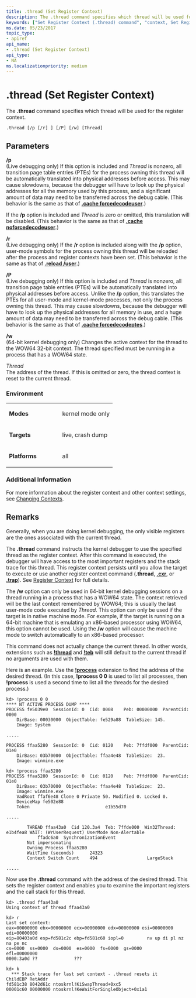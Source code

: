 ```yaml
---
title: .thread (Set Register Context)
description: The .thread command specifies which thread will be used for the register context.
keywords: ["Set Register Context (.thread) command", "context, Set Register Context (.thread) command", "registers, Set Register Context (.thread) command", "call stack, Set Register Context (.thread) command", ".thread (Set Register Context) Windows Debugging"]
ms.date: 05/23/2017
topic_type:
- apiref
api_name:
- .thread (Set Register Context)
api_type:
- NA
ms.localizationpriority: medium
---
```


# .thread (Set Register Context)


The **.thread** command specifies which thread will be used for the register context.

```dbgcmd
.thread [/p [/r] ] [/P] [/w] [Thread]
```

## <span id="ddk_meta_set_register_context_dbg"></span><span id="DDK_META_SET_REGISTER_CONTEXT_DBG"></span>Parameters


<span id="________p______"></span><span id="________P______"></span> **/p**   
(Live debugging only) If this option is included and *Thread* is nonzero, all transition page table entries (PTEs) for the process owning this thread will be automatically translated into physical addresses before access. This may cause slowdowns, because the debugger will have to look up the physical addresses for all the memory used by this process, and a significant amount of data may need to be transferred across the debug cable. (This behavior is the same as that of [**.cache forcedecodeuser**](-cache--set-cache-size-.md).)

If the **/p** option is included and *Thread* is zero or omitted, this translation will be disabled. (This behavior is the same as that of [**.cache noforcedecodeuser**](-cache--set-cache-size-.md).)

<span id="________r______"></span><span id="________R______"></span> **/r**   
(Live debugging only) If the **/r** option is included along with the **/p** option, user-mode symbols for the process owning this thread will be reloaded after the process and register contexts have been set. (This behavior is the same as that of [**.reload /user**](-reload--reload-module-.md).)

<span id="________P______"></span><span id="________p______"></span> **/P**   
(Live debugging only) If this option is included and *Thread* is nonzero, all transition page table entries (PTEs) will be automatically translated into physical addresses before access. Unlike the **/p** option, this translates the PTEs for all user-mode and kernel-mode processes, not only the process owning this thread. This may cause slowdowns, because the debugger will have to look up the physical addresses for all memory in use, and a huge amount of data may need to be transferred across the debug cable. (This behavior is the same as that of [**.cache forcedecodeptes**](-cache--set-cache-size-.md).)

<span id="________w______"></span><span id="________W______"></span> **/w**   
(64-bit kernel debugging only) Changes the active context for the thread to the WOW64 32-bit context. The thread specified must be running in a process that has a WOW64 state.

<span id="_______Thread______"></span><span id="_______thread______"></span><span id="_______THREAD______"></span> *Thread*   
The address of the thread. If this is omitted or zero, the thread context is reset to the current thread.

### <span id="Environment"></span><span id="environment"></span><span id="ENVIRONMENT"></span>Environment

<table>
<colgroup>
<col width="50%" />
<col width="50%" />
</colgroup>
<tbody>
<tr class="odd">
<td align="left"><p><strong>Modes</strong></p></td>
<td align="left"><p>kernel mode only</p></td>
</tr>
<tr class="even">
<td align="left"><p><strong>Targets</strong></p></td>
<td align="left"><p>live, crash dump</p></td>
</tr>
<tr class="odd">
<td align="left"><p><strong>Platforms</strong></p></td>
<td align="left"><p>all</p></td>
</tr>
</tbody>
</table>

 

### <span id="Additional_Information"></span><span id="additional_information"></span><span id="ADDITIONAL_INFORMATION"></span>Additional Information

For more information about the register context and other context settings, see [Changing Contexts](changing-contexts.md).

Remarks
-------

Generally, when you are doing kernel debugging, the only visible registers are the ones associated with the current thread.

The **.thread** command instructs the kernel debugger to use the specified thread as the register context. After this command is executed, the debugger will have access to the most important registers and the stack trace for this thread. This register context persists until you allow the target to execute or use another register context command (**.thread**, [**.cxr**](-cxr--display-context-record-.md), or [**.trap**](-trap--display-trap-frame-.md)). See [Register Context](changing-contexts.md#register-context) for full details.

The **/w** option can only be used in 64-bit kernel debugging sessions on a thread running in a process that has a WOW64 state. The context retrieved will be the last context remembered by WOW64; this is usually the last user-mode code executed by *Thread*. This option can only be used if the target is in native machine mode. For example, if the target is running on a 64-bit machine that is emulating an x86-based processor using WOW64, this option cannot be used. Using the **/w** option will cause the machine mode to switch automatically to an x86-based processor.

This command does not actually change the current thread. In other words, extensions such as [**!thread**](-thread.md) and [**!teb**](-teb.md) will still default to the current thread if no arguments are used with them.

Here is an example. Use the [**!process**](-process.md) extension to find the address of the desired thread. (In this case, **!process 0 0** is used to list all processes, then **!process** is used a second time to list all the threads for the desired process.)

```dbgcmd
kd> !process 0 0
**** NT ACTIVE PROCESS DUMP ****
PROCESS fe5039e0  SessionId: 0  Cid: 0008    Peb: 00000000  ParentCid: 0000
    DirBase: 00030000  ObjectTable: fe529a88  TableSize: 145.
    Image: System

.....

PROCESS ffaa5280  SessionId: 0  Cid: 0120    Peb: 7ffdf000  ParentCid: 01e0
    DirBase: 03b70000  ObjectTable: ffaa4e48  TableSize:  23.
    Image: winmine.exe

kd> !process ffaa5280
PROCESS ffaa5280  SessionId: 0  Cid: 0120    Peb: 7ffdf000  ParentCid: 01e0
    DirBase: 03b70000  ObjectTable: ffaa4e48  TableSize:  23.
    Image: winmine.exe
    VadRoot ffaf6e48 Clone 0 Private 50. Modified 0. Locked 0.
    DeviceMap fe502e88
    Token                             e1b55d70

.....

        THREAD ffaa43a0  Cid 120.3a4  Teb: 7ffde000  Win32Thread: e1b4fea8 WAIT: (WrUserRequest) UserMode Non-Alertable
            ffadc6a0  SynchronizationEvent
        Not impersonating
        Owning Process ffaa5280
        WaitTime (seconds)      24323
        Context Switch Count    494                   LargeStack

.....
```

Now use the **.thread** command with the address of the desired thread. This sets the register context and enables you to examine the important registers and the call stack for this thread.

```dbgcmd
kd> .thread ffaa43a0
Using context of thread ffaa43a0

kd> r
Last set context:
eax=00000000 ebx=00000000 ecx=00000000 edx=00000000 esi=00000000 edi=00000000
eip=80403a0d esp=fd581c2c ebp=fd581c60 iopl=0         nv up di pl nz na pe nc
cs=0000  ss=0000  ds=0000  es=0000  fs=0000  gs=0000             efl=00000000
0000:3a0d ??              ???

kd> k
  *** Stack trace for last set context - .thread resets it
ChildEBP RetAddr  
fd581c38 8042d61c ntoskrnl!KiSwapThread+0xc5
00001c60 00000000 ntoskrnl!KeWaitForSingleObject+0x1a1
```

 

 





